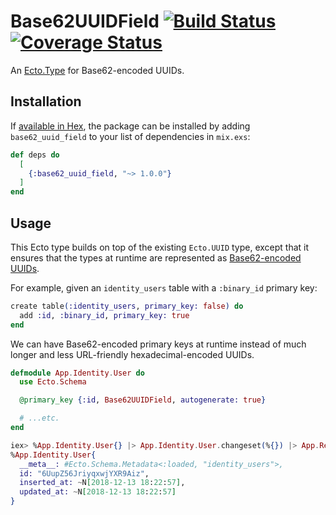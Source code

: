 # Base62UUIDField [![Build Status](https://travis-ci.com/jclem/base62_uuid_field.svg?branch=master)](https://travis-ci.com/jclem/base62_uuid_field) [![Coverage Status](https://coveralls.io/repos/github/jclem/base62_uuid_field/badge.svg?branch=master&bump=1)](https://coveralls.io/github/jclem/base62_uuid_field?branch=master)

An [Ecto.Type](https://hexdocs.pm/ecto/Ecto.Type.html) for Base62-encoded UUIDs.

## Installation

If [available in Hex](https://hex.pm/docs/publish), the package can be installed
by adding `base62_uuid_field` to your list of dependencies in `mix.exs`:

```elixir
def deps do
  [
    {:base62_uuid_field, "~> 1.0.0"}
  ]
end
```

## Usage

This Ecto type builds on top of the existing `Ecto.UUID` type, except that it ensures that the types at runtime are represented as [Base62-encoded UUIDs](https://github.com/jclem/base62_uuid).

For example, given an `identity_users` table with a `:binary_id` primary key:

```elixir
create table(:identity_users, primary_key: false) do
  add :id, :binary_id, primary_key: true
end
```

We can have Base62-encoded primary keys at runtime instead of much longer and less URL-friendly hexadecimal-encoded UUIDs.

```elixir
defmodule App.Identity.User do
  use Ecto.Schema

  @primary_key {:id, Base62UUIDField, autogenerate: true}

  # ...etc.
end
```

```elixir
iex> %App.Identity.User{} |> App.Identity.User.changeset(%{}) |> App.Repo.insert!()
%App.Identity.User{
  __meta__: #Ecto.Schema.Metadata<:loaded, "identity_users">,
  id: "6UupZ56JriyqxwjYXR9Aiz",
  inserted_at: ~N[2018-12-13 18:22:57],
  updated_at: ~N[2018-12-13 18:22:57]
}
```
